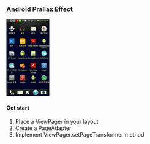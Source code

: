 ### Android Prallax Effect

![Preview](preview.gif "Android ViewPager Prallax Effect")


#### Get start

1. Place a ViewPager in your layout
2. Create a PageAdapter
3. Implement ViewPager.setPageTransformer method
